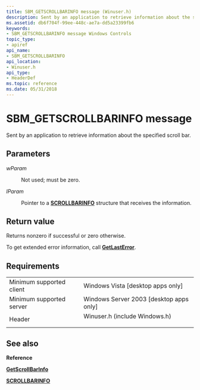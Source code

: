 ```yaml
---
title: SBM_GETSCROLLBARINFO message (Winuser.h)
description: Sent by an application to retrieve information about the specified scroll bar.
ms.assetid: db6f704f-99ee-448c-ae7a-dd5a23399fb6
keywords:
- SBM_GETSCROLLBARINFO message Windows Controls
topic_type:
- apiref
api_name:
- SBM_GETSCROLLBARINFO
api_location:
- Winuser.h
api_type:
- HeaderDef
ms.topic: reference
ms.date: 05/31/2018
---
```


# SBM\_GETSCROLLBARINFO message

Sent by an application to retrieve information about the specified scroll bar.

## Parameters

<dl> <dt>

*wParam* 
</dt> <dd>

Not used; must be zero.

</dd> <dt>

*lParam* 
</dt> <dd>

Pointer to a [**SCROLLBARINFO**](/windows/win32/api/winuser/ns-winuser-scrollbarinfo) structure that receives the information.

</dd> </dl>

## Return value

Returns nonzero if successful or zero otherwise.

To get extended error information, call [**GetLastError**](/windows/desktop/api/errhandlingapi/nf-errhandlingapi-getlasterror).

## Requirements



|                                     |                                                                                                          |
|-------------------------------------|----------------------------------------------------------------------------------------------------------|
| Minimum supported client<br/> | Windows Vista \[desktop apps only\]<br/>                                                           |
| Minimum supported server<br/> | Windows Server 2003 \[desktop apps only\]<br/>                                                     |
| Header<br/>                   | <dl> <dt>Winuser.h (include Windows.h)</dt> </dl> |



## See also

<dl> <dt>

**Reference**
</dt> <dt>

[**GetScrollBarInfo**](/windows/desktop/api/Winuser/nf-winuser-getscrollbarinfo)
</dt> <dt>

[**SCROLLBARINFO**](/windows/win32/api/winuser/ns-winuser-scrollbarinfo)
</dt> </dl>

 

